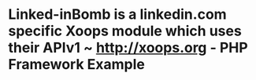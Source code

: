 # Linked-inBomb is a linkedin.com specific Xoops module which uses their APIv1 ~ http://xoops.org - PHP Framework Example
